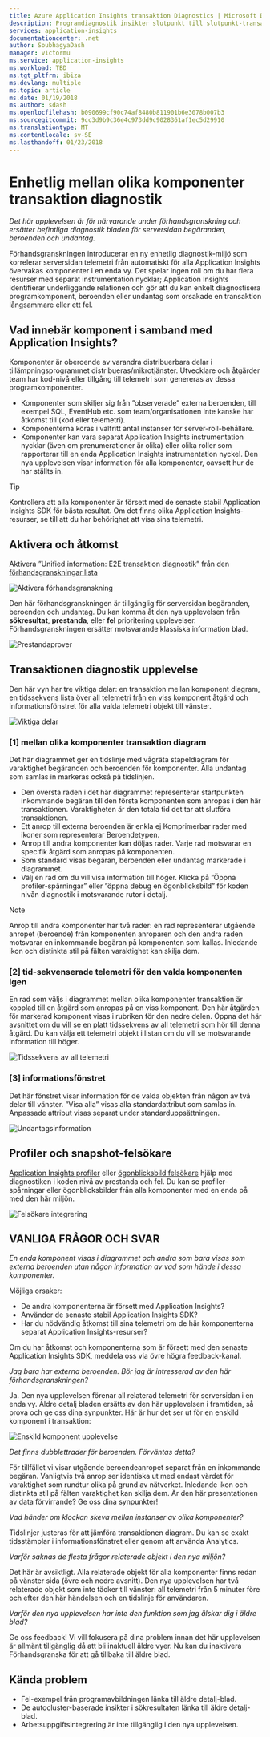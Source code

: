 ```yaml
---
title: Azure Application Insights transaktion Diagnostics | Microsoft Docs
description: Programdiagnostik insikter slutpunkt till slutpunkt-transaktion
services: application-insights
documentationcenter: .net
author: SoubhagyaDash
manager: victormu
ms.service: application-insights
ms.workload: TBD
ms.tgt_pltfrm: ibiza
ms.devlang: multiple
ms.topic: article
ms.date: 01/19/2018
ms.author: sdash
ms.openlocfilehash: b090699cf90c74af8480b811901b6e3078b007b3
ms.sourcegitcommit: 9cc3d9b9c36e4c973dd9c9028361af1ec5d29910
ms.translationtype: MT
ms.contentlocale: sv-SE
ms.lasthandoff: 01/23/2018
---
```

# <a name="unified-cross-component-transaction-diagnostics"></a>Enhetlig mellan olika komponenter transaktion diagnostik

*Det här upplevelsen är för närvarande under förhandsgranskning och ersätter befintliga diagnostik bladen för serversidan begäranden, beroenden och undantag.*

Förhandsgranskningen introducerar en ny enhetlig diagnostik-miljö som korrelerar serversidan telemetri från automatiskt för alla Application Insights övervakas komponenter i en enda vy. Det spelar ingen roll om du har flera resurser med separat instrumentation nycklar; Application Insights identifierar underliggande relationen och gör att du kan enkelt diagnostisera programkomponent, beroenden eller undantag som orsakade en transaktion långsammare eller ett fel.

## <a name="what-does-component-mean-in-the-context-of-application-insights"></a>Vad innebär komponent i samband med Application Insights?

Komponenter är oberoende av varandra distribuerbara delar i tillämpningsprogrammet distribueras/mikrotjänster. Utvecklare och åtgärder team har kod-nivå eller tillgång till telemetri som genereras av dessa programkomponenter. 

* Komponenter som skiljer sig från ”observerade” externa beroenden, till exempel SQL, EventHub etc. som team/organisationen inte kanske har åtkomst till (kod eller telemetri).
* Komponenterna köras i valfritt antal instanser för server-roll-behållare.
* Komponenter kan vara separat Application Insights instrumentation nycklar (även om prenumerationer är olika) eller olika roller som rapporterar till en enda Application Insights instrumentation nyckel. Den nya upplevelsen visar information för alla komponenter, oavsett hur de har ställts in.

> [!Tip]
> Kontrollera att alla komponenter är försett med de senaste stabil Application Insights SDK för bästa resultat. Om det finns olika Application Insights-resurser, se till att du har behörighet att visa sina telemetri.

## <a name="enable-and-access"></a>Aktivera och åtkomst
Aktivera ”Unified information: E2E transaktion diagnostik” från den [förhandsgranskningar lista](app-insights-previews.md)

![Aktivera förhandsgranskning](media/app-insights-e2eTxn-diagnostics/previews.png)

Den här förhandsgranskningen är tillgänglig för serversidan begäranden, beroenden och undantag. Du kan komma åt den nya upplevelsen från **sökresultat**, **prestanda**, eller **fel** prioritering upplevelser. Förhandsgranskningen ersätter motsvarande klassiska information blad. 

![Prestandaprover](media/app-insights-e2eTxn-diagnostics/performanceSamplesClickThrough.png)

## <a name="transaction-diagnostics-experience"></a>Transaktionen diagnostik upplevelse 
Den här vyn har tre viktiga delar: en transaktion mellan komponent diagram, en tidssekvens lista över all telemetri från en viss komponent åtgärd och informationsfönstret för alla valda telemetri objekt till vänster.

![Viktiga delar](media/app-insights-e2eTxn-diagnostics/3partsCrossComponent.png)

### <a name="1-cross-component-transaction-chart"></a>[1] mellan olika komponenter transaktion diagram

Det här diagrammet ger en tidslinje med vågräta stapeldiagram för varaktighet begäranden och beroenden för komponenter. Alla undantag som samlas in markeras också på tidslinjen.

* Den översta raden i det här diagrammet representerar startpunkten inkommande begäran till den första komponenten som anropas i den här transaktionen. Varaktigheten är den totala tid det tar att slutföra transaktionen.
* Ett anrop till externa beroenden är enkla ej Komprimerbar rader med ikoner som representerar Beroendetypen.
* Anrop till andra komponenter kan döljas rader. Varje rad motsvarar en specifik åtgärd som anropas på komponenten.
* Som standard visas begäran, beroenden eller undantag markerade i diagrammet.
* Välj en rad om du vill visa information till höger. Klicka på ”Öppna profiler-spårningar” eller ”öppna debug en ögonblicksbild” för koden nivån diagnostik i motsvarande rutor i detalj.

> [!NOTE]
Anrop till andra komponenter har två rader: en rad representerar utgående anropet (beroende) från komponenten anroparen och den andra raden motsvarar en inkommande begäran på komponenten som kallas. Inledande ikon och distinkta stil på fälten varaktighet kan skilja dem.

### <a name="2-time-sequenced-telemetry-of-the-selected-component-operation"></a>[2] tid-sekvenserade telemetri för den valda komponenten igen

En rad som väljs i diagrammet mellan olika komponenter transaktion är kopplad till en åtgärd som anropas på en viss komponent. Den här åtgärden för markerad komponent visas i rubriken för den nedre delen. Öppna det här avsnittet om du vill se en platt tidssekvens av all telemetri som hör till denna åtgärd. Du kan välja ett telemetri objekt i listan om du vill se motsvarande information till höger.

![Tidssekvens av all telemetri](media/app-insights-e2eTxn-diagnostics/allTelemetryDrawerOpened.png)

### <a name="3-details-pane"></a>[3] informationsfönstret

Det här fönstret visar information för de valda objekten från någon av två delar till vänster. ”Visa alla” visas alla standardattribut som samlas in. Anpassade attribut visas separat under standarduppsättningen.

![Undantagsinformation](media/app-insights-e2eTxn-diagnostics/exceptiondetail.png)

## <a name="profiler-and-snapshot-debugger"></a>Profiler och snapshot-felsökare

[Application Insights profiler](app-insights-profiler.md) eller [ögonblicksbild felsökare](app-insights-snapshot-debugger.md) hjälp med diagnostiken i koden nivå av prestanda och fel. Du kan se profiler-spårningar eller ögonblicksbilder från alla komponenter med en enda på med den här miljön.

![Felsökare integrering](media/app-insights-e2eTxn-diagnostics/debugSnapshot.png)

## <a name="faq"></a>VANLIGA FRÅGOR OCH SVAR

*En enda komponent visas i diagrammet och andra som bara visas som externa beroenden utan någon information av vad som hände i dessa komponenter.*

Möjliga orsaker:

* De andra komponenterna är försett med Application Insights?
* Använder de senaste stabil Application Insights SDK?
* Har du nödvändig åtkomst till sina telemetri om de här komponenterna separat Application Insights-resurser?

Om du har åtkomst och komponenterna som är försett med den senaste Application Insights SDK, meddela oss via övre högra feedback-kanal.

*Jag bara har externa beroenden. Bör jag är intresserad av den här förhandsgranskningen?*

Ja. Den nya upplevelsen förenar all relaterad telemetri för serversidan i en enda vy. Äldre detalj bladen ersätts av den här upplevelsen i framtiden, så prova och ge oss dina synpunkter. Här är hur det ser ut för en enskild komponent i transaktion:

![Enskild komponent upplevelse](media/app-insights-e2eTxn-diagnostics/singleComponent.png)

*Det finns dubblettrader för beroenden. Förväntas detta?*

För tillfället vi visar utgående beroendeanropet separat från en inkommande begäran. Vanligtvis två anrop ser identiska ut med endast värdet för varaktighet som rundtur olika på grund av nätverket. Inledande ikon och distinkta stil på fälten varaktighet kan skilja dem. Är den här presentationen av data förvirrande? Ge oss dina synpunkter!

*Vad händer om klockan skeva mellan instanser av olika komponenter?*

Tidslinjer justeras för att jämföra transaktionen diagram. Du kan se exakt tidsstämplar i informationsfönstret eller genom att använda Analytics.

*Varför saknas de flesta frågor relaterade objekt i den nya miljön?*

Det här är avsiktligt. Alla relaterade objekt för alla komponenter finns redan på vänster sida (övre och nedre avsnitt). Den nya upplevelsen har två relaterade objekt som inte täcker till vänster: all telemetri från 5 minuter före och efter den här händelsen och en tidslinje för användaren.

*Varför den nya upplevelsen har inte den funktion som jag älskar dig i äldre blad?*

Ge oss feedback! Vi vill fokusera på dina problem innan det här upplevelsen är allmänt tillgänglig då att bli inaktuell äldre vyer. Nu kan du inaktivera Förhandsgranska för att gå tillbaka till äldre blad.

## <a name="known-issues"></a>Kända problem

* Fel-exempel från programavbildningen länka till äldre detalj-blad.
* De autocluster-baserade insikter i sökresultaten länka till äldre detalj-blad.
* Arbetsuppgiftsintegrering är inte tillgänglig i den nya upplevelsen.